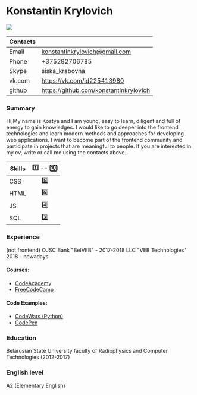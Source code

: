 # Konstantin Krylovich

![](https://avatars1.githubusercontent.com/u/22011726?s=300&u=7b8764feb250dc5e3cf8776e4a612275971797df&v=4)

| Contacts| |
| ------ | ------ |
| Email | konstantinkrylovich@gmail.com |
| Phone | +375292706785 |
| Skype | siska_krabovna |
| vk.com | https://vk.com/id225413980 |
|github|https://github.com/konstantinkrylovich|

### Summary
Hi,My name is Kostya and I am young, easy to learn, diligent and full of energy to gain knowledges. I would like to go deeper into the frontend technologies and learn modern methods and approaches for developing web applications. I want to become part of the frontend community and participate in projects that are meaningful to people. If you are interested in my cv, write or call me using the contacts above.

|  Skills|:one: -- :keycap_ten: |
| ------ | :------: |
| CSS | :five: |
| HTML | :six: |
| JS | :four:|
| SQL | :three: |

### Experience
(not frontend)
OJSC Bank "BelVEB"  - 2017-2018
LLC "VEB Technologies" 2018 - nowadays

#### Courses:
- [CodeAcademy](https://www.codecademy.com/users/konstantinkrylovich/achievements)
- [FreeCodeCamp](https://www.freecodecamp.org/konstantinkrylovich)

#### Code Examples:
- [CodeWars (Python)](https://www.codewars.com/users/konstantinkrylovich/completed_solutions)
- [CodePen](https://codepen.io/konstantinkrylovich/)

### Education
Belarusian State University faculty of Radiophysics and Computer Technologies (2012-2017)

### English level
A2 (Elementary English)
